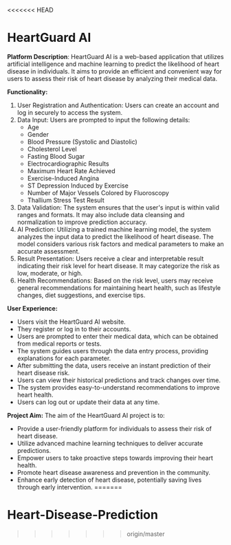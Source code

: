 <<<<<<< HEAD
# HeartGuard AI
**Platform Description**:
HeartGuard AI is a web-based application that utilizes artificial intelligence and machine learning to predict the likelihood of heart disease in individuals. It aims to provide an efficient and convenient way for users to assess their risk of heart disease by analyzing their medical data.

**Functionality:**
1. User Registration and Authentication: Users can create an account and log in securely to access the system.
2. Data Input: Users are prompted to input the following details:
   - Age
   - Gender
   - Blood Pressure (Systolic and Diastolic)
   - Cholesterol Level
   - Fasting Blood Sugar
   - Electrocardiographic Results
   - Maximum Heart Rate Achieved
   - Exercise-Induced Angina
   - ST Depression Induced by Exercise
   - Number of Major Vessels Colored by Fluoroscopy
   - Thallium Stress Test Result
3. Data Validation: The system ensures that the user's input is within valid ranges and formats. It may also include data cleansing and normalization to improve prediction accuracy.
4. AI Prediction: Utilizing a trained machine learning model, the system analyzes the input data to predict the likelihood of heart disease. The model considers various risk factors and medical parameters to make an accurate assessment.
5. Result Presentation: Users receive a clear and interpretable result indicating their risk level for heart disease. It may categorize the risk as low, moderate, or high.
6. Health Recommendations: Based on the risk level, users may receive general recommendations for maintaining heart health, such as lifestyle changes, diet suggestions, and exercise tips.

**User Experience:**
- Users visit the HeartGuard AI website.
- They register or log in to their accounts.
- Users are prompted to enter their medical data, which can be obtained from medical reports or tests.
- The system guides users through the data entry process, providing explanations for each parameter.
- After submitting the data, users receive an instant prediction of their heart disease risk.
- Users can view their historical predictions and track changes over time.
- The system provides easy-to-understand recommendations to improve heart health.
- Users can log out or update their data at any time.
  
**Project Aim:**
The aim of the HeartGuard AI project is to:
- Provide a user-friendly platform for individuals to assess their risk of heart disease.
- Utilize advanced machine learning techniques to deliver accurate predictions.
- Empower users to take proactive steps towards improving their heart health.
- Promote heart disease awareness and prevention in the community.
- Enhance early detection of heart disease, potentially saving lives through early intervention.
=======
# Heart-Disease-Prediction
>>>>>>> origin/master
